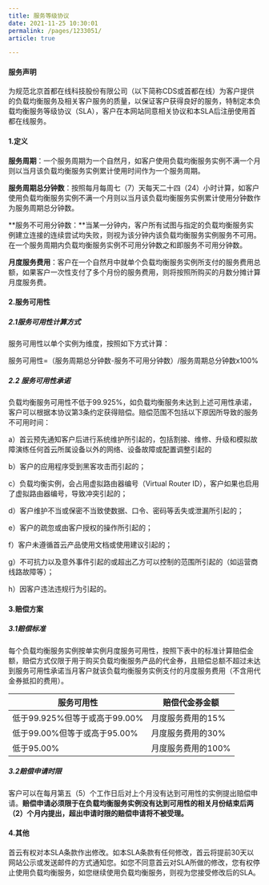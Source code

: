 ```yaml
---
title: 服务等级协议
date: 2021-11-25 10:30:01
permalink: /pages/1233051/
article: true

---
```


#### 服务声明

为规范北京⾸都在线科技股份有限公司（以下简称CDS或⾸都在线）为客户提供的负载均衡服务及相关客户服务的质量，以保证客户获得良好的服务，特制定本负载均衡服务等级协议（SLA），客户在本⽹站同意相关协议和本SLA后注册使⽤⾸都在线服务。

#### 1.定义

**服务周期**：⼀个服务周期为⼀个⾃然⽉，如客户使⽤负载均衡服务实例不满⼀个⽉则以当⽉该负载均衡服务实例累计使⽤时间作为⼀个服务周期。

**服务周期总分钟数**：按照每⽉每周七（7）天每天⼆⼗四（24）⼩时计算，如客户使⽤负载均衡服务实例不满⼀个⽉则以当⽉该负载均衡服务实例累计使⽤分钟数作为服务周期总分钟数。

**服务不可⽤分钟数：**当某⼀分钟内，客户所有试图与指定的负载均衡服务实例建⽴连接的连续尝试均失败，则视为该分钟内该负载均衡服务实例服务不可⽤。 在⼀个服务周期内负载均衡服务实例不可⽤分钟数之和即服务不可⽤分钟数。

**⽉度服务费⽤**：客户在⼀个⾃然⽉中就单个负载均衡服务实例所⽀付的服务费⽤总额，如果客户⼀次性⽀付了多个⽉份的服务费⽤，则将按照所购买的⽉数分摊计算⽉度服务费。

#### 2.服务可⽤性

##### 2.1服务可⽤性计算⽅式

服务可⽤性以单个实例为维度，按照如下⽅式计算：

服务可⽤性=（服务周期总分钟数-服务不可⽤分钟数）/服务周期总分钟数x100%

##### 2.2 服务可⽤性承诺

负载均衡服务可⽤性不低于99.925%，如负载均衡服务未达到上述可⽤性承诺，客户可以根据本协议第3条约定获得赔偿。赔偿范围不包括以下原因所导致的服务不可⽤时间：

a）⾸云预先通知客户后进⾏系统维护所引起的，包括割接、维修、升级和模拟故障演练任何⾸云所属设备以外的⽹络、设备故障或配置调整引起的

b）客户的应⽤程序受到⿊客攻击⽽引起的；

c）负载均衡实例，会占⽤虚拟路由器编号（Virtual Router ID），客户如果也启⽤了虚拟路由器编号，导致冲突引起的；

d）客户维护不当或保密不当致使数据、⼝令、密码等丢失或泄漏所引起的；

e）客户的疏忽或由客户授权的操作所引起的；

f）客户未遵循⾸云产品使⽤⽂档或使⽤建议引起的；

g）不可抗⼒以及意外事件引起的或超出⼄⽅可以控制的范围所引起的（如运营商线路故障等）；

h）因客户违法违规⾏为引起的。

#### 3.赔偿⽅案

##### 3.1赔偿标准

每个负载均衡服务实例按单实例⽉度服务可⽤性，按照下表中的标准计算赔偿⾦额，赔偿⽅式仅限于⽤于购买负载均衡服务产品的代⾦券，且赔偿总额不超过未达到服务可⽤性承诺当⽉客户就该负载均衡服务实例⽀付的⽉度服务费⽤（不含⽤代⾦券抵扣的费⽤）。

| 服务可用性                    | 赔偿代金券金额     |
| ----------------------------- | ------------------ |
| 低于99.925%但等于或⾼于99.00% | ⽉度服务费⽤的15%  |
| 低于99.00%但等于或⾼于95.00%  | ⽉度服务费⽤的30%  |
| 低于95.00%                    | ⽉度服务费⽤的100% |

##### 3.2赔偿申请时限

客户可以在每⽉第五（5）个⼯作⽇后对上个⽉没有达到可⽤性的实例提出赔偿申请。**赔偿申请必须限于在负载均衡服务实例没有达到可⽤性的相关⽉份结束后两（2）个⽉内提出，超出申请时限的赔偿申请将不被受理。**

#### 4.其他

⾸云有权对本SLA条款作出修改。如本SLA条款有任何修改，⾸云将提前30天以⽹站公示或发送邮件的⽅式通知您。如您不同意⾸云对SLA所做的修改，您有权停⽌使⽤负载均衡服务，如您继续使⽤负载均衡服务，则视为您接受修改后的SLA。
